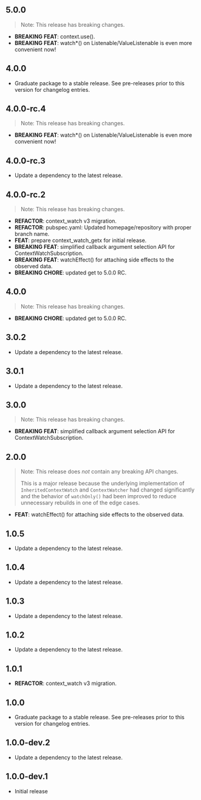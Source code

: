 ## 5.0.0

> Note: This release has breaking changes.

 - **BREAKING** **FEAT**: context.use().
 - **BREAKING** **FEAT**: watch*() on Listenable/ValueListenable is even more convenient now!

## 4.0.0

 - Graduate package to a stable release. See pre-releases prior to this version for changelog entries.

## 4.0.0-rc.4

> Note: This release has breaking changes.

 - **BREAKING** **FEAT**: watch*() on Listenable/ValueListenable is even more convenient now!

## 4.0.0-rc.3

 - Update a dependency to the latest release.

## 4.0.0-rc.2

> Note: This release has breaking changes.

 - **REFACTOR**: context_watch v3 migration.
 - **REFACTOR**: pubspec.yaml: Updated homepage/repository with proper branch name.
 - **FEAT**: prepare context_watch_getx for initial release.
 - **BREAKING** **FEAT**: simplified callback argument selection API for ContextWatchSubscription.
 - **BREAKING** **FEAT**: watchEffect() for attaching side effects to the observed data.
 - **BREAKING** **CHORE**: updated get to 5.0.0 RC.

## 4.0.0

> Note: This release has breaking changes.

 - **BREAKING** **CHORE**: updated get to 5.0.0 RC.

## 3.0.2

 - Update a dependency to the latest release.

## 3.0.1

 - Update a dependency to the latest release.

## 3.0.0

> Note: This release has breaking changes.

 - **BREAKING** **FEAT**: simplified callback argument selection API for ContextWatchSubscription.

## 2.0.0

> Note: This release does *not* contain any breaking API changes.
>
> This is a major release because the underlying implementation of
> `InheritedContextWatch` and `ContextWatcher` had changed significantly and
> the behavior of `watchOnly()` had been improved to reduce unnecessary rebuilds
> in one of the edge cases.

 - **FEAT**: watchEffect() for attaching side effects to the observed data.

## 1.0.5

 - Update a dependency to the latest release.

## 1.0.4

 - Update a dependency to the latest release.

## 1.0.3

 - Update a dependency to the latest release.

## 1.0.2

 - Update a dependency to the latest release.

## 1.0.1

 - **REFACTOR**: context_watch v3 migration.

## 1.0.0

 - Graduate package to a stable release. See pre-releases prior to this version for changelog entries.

## 1.0.0-dev.2

 - Update a dependency to the latest release.

## 1.0.0-dev.1

* Initial release
